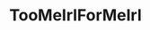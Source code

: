 ---
title: TooMeIrlForMeIrl
crosslinks:
- DankMemeArchive
- youtubefactsbot
- livven
- 2meirl42meirl4meirl
- anti_gif_bot
- u_imguralbumbot
- absolutelynotmeirl
- AskReddit
- solipsism
- bestof
- gatekeeping
- DotA2
- COMPLETEANARCHY
- me_irl
- definitelynotmeirl
- cscareerquestions
- twinpeaks
- DeliciousTraps
- pics
- meirl
---